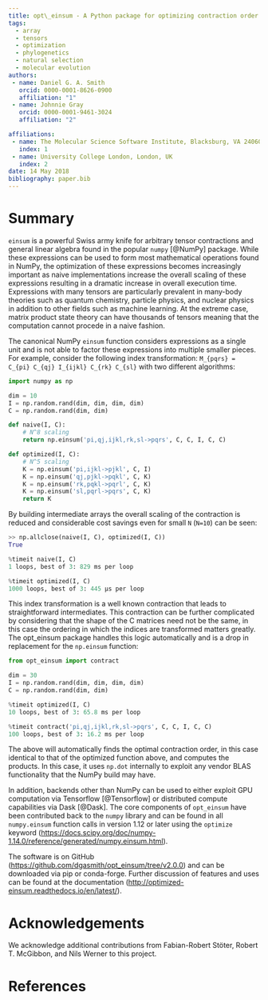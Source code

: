 ```yaml
---
title: opt\_einsum - A Python package for optimizing contraction order for einsum-like expressions
tags:
  - array
  - tensors
  - optimization
  - phylogenetics
  - natural selection
  - molecular evolution
authors:
 - name: Daniel G. A. Smith
   orcid: 0000-0001-8626-0900
   affiliation: "1"
 - name: Johnnie Gray
   orcid: 0000-0001-9461-3024
   affiliation: "2"

affiliations:
 - name: The Molecular Science Software Institute, Blacksburg, VA 24060
   index: 1
 - name: University College London, London, UK
   index: 2
date: 14 May 2018
bibliography: paper.bib
---
```


# Summary

``einsum`` is a powerful Swiss army knife for arbitrary tensor contractions and
general linear algebra found in the popular ``numpy`` [@NumPy] package.  While
these expressions can be used to form most mathematical operations found in
NumPy, the optimization of these expressions becomes increasingly important as
naive implementations increase the overall scaling of these expressions
resulting in a dramatic increase in overall execution time.  Expressions with
many tensors are particularly prevalent in many-body theories such as quantum
chemistry, particle physics, and nuclear physics in addition to other fields
such as machine learning.  At the extreme case, matrix product state theory can
have thousands of tensors meaning that the computation cannot procede in a
naive fashion.

The canonical NumPy ``einsum`` function considers expressions as a single unit
and is not able to factor these expressions into multiple smaller pieces. For
example, consider the following index transformation: ``M_{pqrs} = C_{pi} C_{qj}
I_{ijkl} C_{rk} C_{sl}`` with two different algorithms:

```python
import numpy as np

dim = 10
I = np.random.rand(dim, dim, dim, dim)
C = np.random.rand(dim, dim)

def naive(I, C):
    # N^8 scaling
    return np.einsum('pi,qj,ijkl,rk,sl->pqrs', C, C, I, C, C)

def optimized(I, C):
    # N^5 scaling
    K = np.einsum('pi,ijkl->pjkl', C, I)
    K = np.einsum('qj,pjkl->pqkl', C, K)
    K = np.einsum('rk,pqkl->pqrl', C, K)
    K = np.einsum('sl,pqrl->pqrs', C, K)
    return K
```

By building intermediate arrays the overall scaling of the contraction is
reduced and considerable cost savings even for small ``N`` (``N=10``) can be seen:

```python
>> np.allclose(naive(I, C), optimized(I, C))
True

%timeit naive(I, C)
1 loops, best of 3: 829 ms per loop

%timeit optimized(I, C)
1000 loops, best of 3: 445 µs per loop
```

This index transformation is a well known contraction that leads to
straightforward intermediates. This contraction can be further complicated by
considering that the shape of the C matrices need not be the same, in this case
the ordering in which the indices are transformed matters greatly. The
opt_einsum package handles this logic automatically and is a drop in
replacement for the ``np.einsum`` function:

```python
from opt_einsum import contract

dim = 30
I = np.random.rand(dim, dim, dim, dim)
C = np.random.rand(dim, dim)

%timeit optimized(I, C)
10 loops, best of 3: 65.8 ms per loop

%timeit contract('pi,qj,ijkl,rk,sl->pqrs', C, C, I, C, C)
100 loops, best of 3: 16.2 ms per loop
```

The above will automatically finds the optimal contraction order, in this case
identical to that of the optimized function above, and computes the products.
In this case, it uses ``np.dot`` internally to exploit any vendor BLAS
functionality that the NumPy build may have.

In addition, backends other than NumPy can be used to either exploit GPU
computation via Tensorflow [@Tensorflow] or distributed compute capabilities
via Dask [@Dask]. The core components of ``opt_einsum`` have been contributed
back to the ``numpy`` library and can be found in all ``numpy.einsum`` function
calls in version 1.12 or later using the ``optimize`` keyword
(https://docs.scipy.org/doc/numpy-1.14.0/reference/generated/numpy.einsum.html). 

The software is on GitHub (https://github.com/dgasmith/opt_einsum/tree/v2.0.0)
and can be downloaded via pip or conda-forge. Further discussion of features
and uses can be found at the documentation
(http://optimized-einsum.readthedocs.io/en/latest/).

# Acknowledgements

We acknowledge additional contributions from Fabian-Robert Stöter, Robert T.
McGibbon, and Nils Werner to this project.

# References
